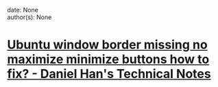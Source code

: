
date: None  
author(s): None  

# [Ubuntu window border missing no maximize minimize buttons how to fix? - Daniel Han's Technical Notes](https://sites.google.com/site/xiangyangsite/home/technical-tips/linux-unix/gnome/ubuntu-window-border-missing-no-maximize-minimize-buttons-how-to-fix)




